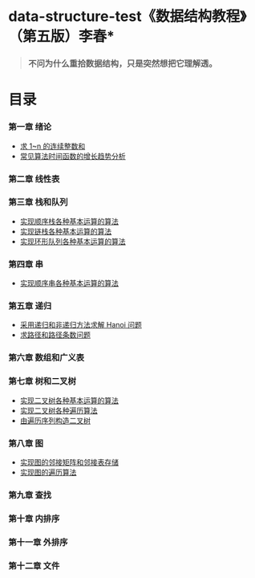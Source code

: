 <!--
 * @Date        : 2020-05-21 16:40:42
 * @LastEditors : anlzou
 * @Github      : https://github.com/anlzou
 * @LastEditTime: 2020-06-08 23:25:03
 * @FilePath    : \data-structure\README.md
 * @Describe    : 
--> 
# data-structure-test《数据结构教程》（第五版）李春*
>### 不问为什么重拾数据结构，只是突然想把它理解透。

# 目录
### 第一章 绪论
- [求 1~n 的连续整数和](./chapters/chapter01-introduction/test-1.md)
- [常见算法时间函数的增长趋势分析](./chapters/chapter01-introduction/test-2.md)
### 第二章 线性表
### 第三章 栈和队列
- [实现顺序栈各种基本运算的算法](./chapters/chapter03-stacks-and-queues/test-1.md)
- [实现链栈各种基本运算的算法](./chapters/chapter03-stacks-and-queues/test-2.md)
- [实现环形队列各种基本运算的算法](./chapters/chapter03-stacks-and-queues/test-3.md)
### 第四章 串
- [实现顺序串各种基本运算的算法](./chapters/chapter04-string/test-1.md)
### 第五章 递归
- [采用递归和非递归方法求解 Hanoi 问题](./chapters/chapter05-recursive/test-1.md)
- [求路径和路径条数问题](./chapters/chapter05-recursive/test-2.md)
### 第六章 数组和广义表
### 第七章 树和二叉树
- [实现二叉树各种基本运算的算法](./chapters/chapter07-trees-and-binary-trees/test-1.md)
- [实现二叉树各种遍历算法](./chapters/chapter07-trees-and-binary-trees/test-2.md)
- [由遍历序列构造二叉树](./chapters/chapter07-trees-and-binary-trees/test-3.md)
### 第八章 图
- [实现图的邻接矩阵和邻接表存储](./chapters/chapter08-graph/test-1.md)
- [实现图的遍历算法](./chapters/chapter08-graph/test-2.md)
### 第九章 查找
### 第十章 内排序
### 第十一章 外排序
### 第十二章 文件